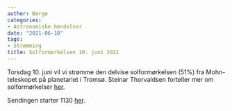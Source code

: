 ```yaml
---
author: Børge
categories:
- Astronomiske hendelser
date: "2021-06-10"
tags:
- Strømming
title: Solformørkelsen 10. juni 2021
---
```


Torsdag 10. juni vil vi strømme den delvise solformørkelsen (51%) fra Mohn-teleskopet på planetariet i Tromsø. Steinar Thorvaldsen forteller mer om solformørkelser [her](https://uit.no/nyheter/artikkel?p_document_id=732699).

Sendingen starter 1130 [her](https://www.youtube.com/watch?v=kiMz_HCpGA4).
